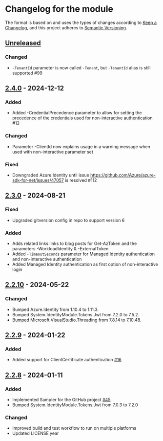 # Changelog for the module

The format is based on and uses the types of changes according to [Keep a Changelog](https://keepachangelog.com/en/1.0.0/), and this project adheres to [Semantic Versioning](https://semver.org/spec/v2.0.0.html).

## [Unreleased]

### Changed

- `-TenantId` parameter is now called `-Tenant`, but `-TenantId` alias is still supported #99

## [2.4.0] - 2024-12-12

### Added

-   Added -CredentialPrecedence parameter to allow for setting the precedence of the credentials used for non-interactive authentication #13

### Changed

-   Parameter -ClientId now explains usage in a warning message when used with non-interactive parameter set

### Fixed

-   Downgraded Azure.Identity until issue <https://github.com/Azure/azure-sdk-for-net/issues/47057> is resolved #112

## [2.3.0] - 2024-08-21

### Fixed

-   Upgraded gitversion config in repo to support version 6

### Added

-   Adds related links links to blog posts for Get-AzToken and the parameters -WorkloadIdentity & -ExternalToken
-   Added `-TimeoutSeconds` parameter for Managed Identity authentication and non-interactive authentication
-   Added Managed Identity authentication as first option of non-interactive login

## [2.2.10] - 2024-05-22

### Changed

-   Bumped Azure.Identity from 1.10.4 to 1.11.3.
-   Bumped System.IdentityModule.Tokens.Jwt from 7.2.0 to 7.5.2.
-   Bumped Microsoft.VisualStudio.Threading from 7.8.14 to 7.10.48.

## [2.2.9] - 2024-01-22

### Added

-   Added support for ClientCertificate authentication [#16](https://github.com/PalmEmanuel/AzAuth/issues/16)

## [2.2.8] - 2024-01-11

### Added

-   Implemented Sampler for the GitHub project [#45](https://github.com/PalmEmanuel/AzAuth/issues/45)
-   Bumped System.IdentityModule.Tokens.Jwt from 7.0.3 to 7.2.0

### Changed

-   Improved build and test workflow to run on multiple platforms
-   Updated LICENSE year

[Unreleased]: https://github.com/PalmEmanuel/AzAuth/compare/v2.4.0...HEAD

[2.4.0]: https://github.com/PalmEmanuel/AzAuth/compare/v2.3.0...v2.4.0

[2.3.0]: https://github.com/PalmEmanuel/AzAuth/compare/v2.2.10...v2.3.0

[2.2.10]: https://github.com/PalmEmanuel/AzAuth/compare/v2.2.9...v2.2.10

[2.2.9]: https://github.com/PalmEmanuel/AzAuth/compare/v2.2.8...v2.2.9

[2.2.8]: https://github.com/PalmEmanuel/AzAuth/compare/1371440a317d3b48245636c58caeabea85331e21...v2.2.8
